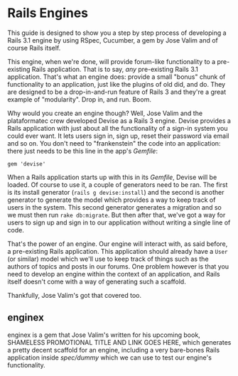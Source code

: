 # Rails Engines

This guide is designed to show you a step by step process of developing a Rails 3.1 engine by using RSpec, Cucumber, a gem by Jose Valim and of course Rails itself.

This engine, when we're done, will provide forum-like functionality to a pre-existing Rails application. That is to say, *any* pre-existing Rails 3.1 application. That's what an engine does: provide a small "bonus" chunk of functionality to an application, just like the plugins of old did, and do. They are designed to be a drop-in-and-run feature of Rails 3 and they're a great example of "modularity". Drop in, and run. Boom.

Why would you create an engine though? Well, Jose Valim and the plataformatec crew developed Devise as a Rails 3 engine. Devise provides a Rails application with just about all the functionality of a sign-in system you could ever want. It lets users sign in, sign up, reset their password via email and so on. You don't need to "frankenstein" the code into an application: there just needs to be this line in the app's _Gemfile_:

    gem 'devise'
    
When a Rails application starts up with this in its _Gemfile_, Devise will be loaded. Of course to use it, a couple of generators need to be ran. The first is its install generator (`rails g devise:install`) and the second is another generator to generate the model which provides a way to keep track of users in the system. This second generator generates a migration and so we must then run `rake db:migrate`. But then after that, we've got a way for users to sign up and sign in to our application without writing a single line of code.

That's the power of an engine. Our engine will interact with, as said before, a pre-existing Rails application. This application should already have a `User` (or similar) model which we'll use to keep track of things such as the authors of topics and posts in our forums. One problem however is that you need to develop an engine within the context of an application, and Rails itself doesn't come with a way of generating such a scaffold.

Thankfully, Jose Valim's got that covered too.

## enginex

enginex is a gem that Jose Valim's written for his upcoming book, SHAMELESS PROMOTIONAL TITLE AND LINK GOES HERE, which generates a pretty decent scaffold for an engine, including a very bare-bones Rails application inside _spec/dummy_ which we can use to test our engine's functionality.